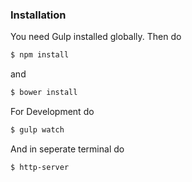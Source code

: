 ### Installation

You need Gulp installed globally. Then do

```sh
$ npm install
```

and

```sh
$ bower install
```

For Development do 
```sh
$ gulp watch
```
And in seperate terminal do
```sh
$ http-server
```
